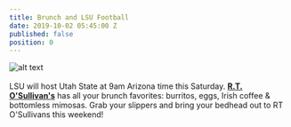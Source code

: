 ```yaml
---
title: Brunch and LSU Football
date: 2019-10-02 05:45:00 Z
published: false
position: 0
---
```


![alt text](https://lsu-phoenix-alumni.github.io/assets/img/UtahStateWatchParty.png)  
<br>
LSU will host Utah State at 9am Arizona time this Saturday. **[R.T. O'Sullivan's][1]** has all your brunch favorites: burritos, eggs, Irish coffee & bottomless mimosas. Grab your slippers and bring your bedhead out to RT O'Sullivans this weekend!
<br>

[1]: https://scottsdale.rtosullivans.com/ "RTO Scottsdale website"